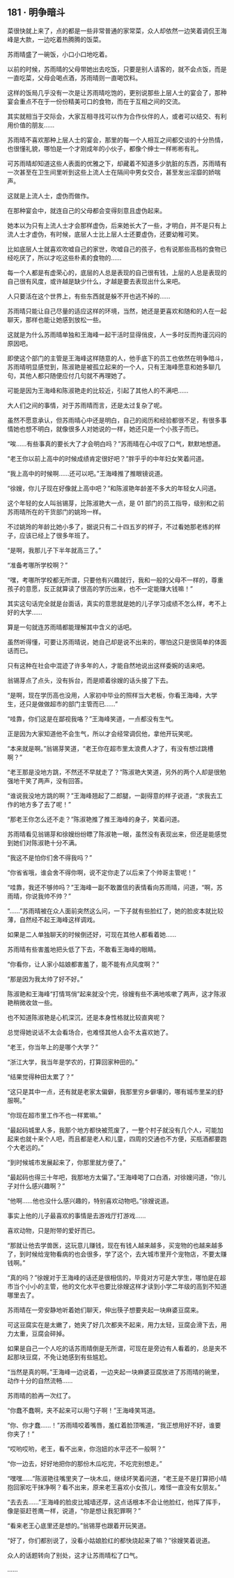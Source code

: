 ## 181 · 明争暗斗

菜很快就上来了，点的都是一些非常普通的家常菜，众人却依然一边笑着调侃王海峰是大款，一边吃着热腾腾的饭菜。

苏雨晴盛了一碗饭，小口小口地吃着。

以前的时候，苏雨晴的父母带她出去吃饭，只要是别人请客的，就不会点饭，而是一直吃菜，父母会喝点酒，苏雨晴则一直喝饮料。

这样的饭局几乎没有一次是让苏雨晴吃饱的，更别说那些上层人士的宴会了，那种宴会重点不在于一份份精美可口的食物，而在于互相之间的交流。

其实就相当于交际会，大家互相寻找可以作为合作伙伴的人，或者可以结交、有利用价值的朋友……

苏雨晴不喜欢那种上层人士的宴会，那里的每一个人相互之间都交谈的十分热情，也很懂礼貌，哪怕是一个才刚成年的小伙子，都像个绅士一样彬彬有礼。

可苏雨晴却知道这些人表面的优雅之下，却藏着不知道多少肮脏的东西，苏雨晴有一次甚至在卫生间里听到这些上流人士在隔间中男女交合，甚至发出淫靡的娇喘声。

这就是上流人士，虚伪而做作。

在那种宴会中，就连自己的父母都会变得刻意且虚伪起来。

她本以为只有上流人士才会那样虚伪，后来她长大了一些，才明白，并不是只有上流人士才虚伪，有时候，底层人士比上层人士还要虚伪，还要幼稚可笑。

比如底层人士就喜欢吹嘘自己的家世，吹嘘自己的孩子，也有说那些高档的食物已经吃厌了，所以才吃这些朴素的食物的……

每一个人都是有虚荣心的，底层的人总是表现的自己很有钱，上层的人总是表现的自己很有风度，或许越是缺少什么，才越是要去表现出什么来吧。

人只要活在这个世界上，有些东西就是躲不开也逃不掉的……

苏雨晴只能让自己尽量的适应这样的环境，当然，她还是更喜欢和随和的人在一起聊天，那样也能让她感到放松一些。

这就是为什么苏雨晴单独和王海峰一起干活时显得俏皮，人一多时反而拘谨沉闷的原因吧。

即使这个部门的主管是王海峰这样随意的人，他手底下的员工也依然在明争暗斗，苏雨晴明显感觉到，陈淑艳是被孤立起来的一个人，只有王海峰愿意和她多聊几句，其他人都只随便应付几句就不再理她了。

可能是因为王海峰和陈淑艳走的比较近，引起了其他人的不满吧……

大人们之间的事情，对于苏雨晴而言，还是太过复杂了呢。

虽然不愿意承认，但苏雨晴心中还是明白，自己的阅历和经验都很不足，有很多事情她也想不明白，就像很多人对她说的一样，她还只是一个小孩子而已。

“唉……有些事真的要长大了才会明白吗？”苏雨晴在心中叹了口气，默默地想道。

“老王你以前上高中的时候成绩肯定很好吧？”胖乎乎的中年妇女笑着问道。

“我上高中的时候啊……还可以吧。”王海峰推了推眼镜说道。

“徐嫂，你儿子现在好像就上高中吧？”和陈淑艳年龄差不多大的年轻女人问道。

这个年轻的女人叫翁锡芽，比陈淑艳大一点，是 01 部门的员工指导，级别和之前苏雨晴所在的干货部门的姚玲一样。

不过姚玲的年龄比她小多了，据说只有二十四五岁的样子，不过看她那老练的样子，应该已经上了很多年班了。

“是啊，我那儿子下半年就高三了。”

“准备考哪所学校啊？”

“嘿，考哪所学校都无所谓，只要他有兴趣就行，我和一般的父母不一样的，尊重孩子的意愿，反正就算读了很高的学历出来，也不一定能赚大钱嘛！”

其实这句话完全就是台面话，真实的意思就是她的儿子学习成绩不怎么样，考不上好的大学……

算是一句就连苏雨晴都能理解其中含义的话吧。

虽然听得懂，可要让苏雨晴说，她自己却是说不出来的，哪怕这只是很简单的体面话而已。

只有这种在社会中混迹了许多年的人，才能自然地说出这样委婉的话来吧。

翁锡芽点了点头，没有拆台，而是顺着徐嫂的话头接了下去。

“是啊，现在学历高也没用，人家初中毕业的照样当大老板，你看王海峰，大学生，还只是做做超市的部门主管而已……”

“哇靠，你们这是在鄙视我咯？”王海峰笑道，一点都没有生气。

正是因为大家知道他不会生气，所以才会经常调侃他，拿他开玩笑呢。

“本来就是啊。”翁锡芽笑道，“老王你在超市里太浪费人才了，有没有想过跳槽啊？”

“老王那是没地方跳，不然还不早就走了？”陈淑艳大笑道，另外的两个人却是很勉强地干笑了两声，没有回答。

“谁说我没地方跳的啊？”王海峰翘起了二郎腿，一副得意的样子说道，“求我去工作的地方多了去了呢！”

“那老王你怎么还不走？”陈淑艳推了推王海峰的身子，笑着问道。

苏雨晴看见翁锡芽和徐嫂纷纷瞟了陈淑艳一眼，虽然没有表现出来，但还是能感觉到她们对陈淑艳十分不满。

“我这不是怕你们舍不得我吗？”

“你省省哦，谁会舍不得你啊，说不定你走了以后来了个帅哥主管呢！”

“哇靠，我还不够帅吗？”王海峰一副不敢置信的表情看向苏雨晴，问道，“啊，苏雨晴，你说我帅不帅？”

“……”苏雨晴被在众人面前突然这么问，一下子就有些脸红了，她的脸皮本就比较薄，自然经不起王海峰这样调戏。

如果是二人单独聊天的时候倒还好，可现在其他人都看着她……

苏雨晴有些害羞地把头低了下去，不敢看王海峰的眼睛。

“你看你，让人家小姑娘都害羞了，能不能有点风度啊？”

“那是因为我太帅了好不好。”

陈淑艳和王海峰“打情骂俏”起来就没个完，徐嫂有些不满地咳嗽了两声，这才陈淑艳稍微收敛一些。

也不知道陈淑艳是心机深沉，还是本身性格就比较直爽呢？

总觉得她说话不太会看场合，也难怪其他人会不太喜欢她了。

“老王，你当年上的是哪个大学？”

“浙江大学，我当年是学农的，打算回家种田的。”

“结果觉得种田太累了？”

“这只是其中一点，还有就是老家太偏僻，我那里穷乡僻壤的，哪有城市里呆的舒服啊。”

“你现在超市里工作不也一样累嘛。”

“最起码城里人多，我那个地方都快被荒废了，一整个村子就没有几个人，可能加起来也就十来个人吧，而且都是老人和儿童，四周的交通也不方便，买瓶酒都要跑个大老远的。”

“到时候城市发展起来了，你那里就方便了。”

“最起码也得三十年吧，我那地方太偏了。”王海峰喝了口白酒，对徐嫂问道，“你儿子对什么感兴趣啊？”

“他啊……他也没什么感兴趣的，特别喜欢动物吧。”徐嫂说道。

事实上他的儿子最喜欢的事情是去游戏厅打游戏……

喜欢动物，只是附带的爱好而已。

“那就让他去学兽医，这玩意儿赚钱，现在有钱人越来越多，买宠物的也越来越多了，到时候给宠物看病的也会很多，学了这个，去大城市里开个宠物店，不要太赚钱啊。”

“真的吗？”徐嫂对于王海峰的话还是很相信的，毕竟对方可是大学生，哪怕是在超市当个小小的主管，他的文化水平也要比徐嫂这样才读到小学二年级的高到不知道哪里去了。

苏雨晴在一旁安静地听着她们聊天，伸出筷子想要夹起一块麻婆豆腐来。

可这豆腐实在是太嫩了，她夹了好几次都夹不起来，用力太轻，豆腐会滑下去，用力太重，豆腐会碎掉。

如果是自己一个人吃的话苏雨晴倒是无所谓，可现在是旁边有人看着的，总是夹不起那块豆腐，不免让她感到有些尴尬。

“当然是真的啊。”王海峰一边说着，一边夹起一块麻婆豆腐放进了苏雨晴的碗里，动作十分的自然流畅……

苏雨晴的脸再一次红了。

“你蠢不蠢啊，夹不起来可以用勺子啊！”王海峰笑骂道。

“你、你才蠢……！”苏雨晴咬着嘴唇，羞红着脸顶嘴道，“我正想用好不好，谁要你夹了！”

“哎哟哎哟，老王，看不出来，你泡妞的水平还不一般啊？”

“你一边去，好好地把你的那份木瓜吃完，不吃完别想走。”

“嘿嘿……”陈淑艳往嘴里夹了一块木瓜，继续坏笑着问道，“老王是不是打算把小晴抱回家吃干抹净啊？看不出来，原来老王喜欢小女孩儿，难怪一直没有女朋友。”

“去去去……”王海峰的脸皮比城墙还厚，这点话根本不会让他脸红，他挥了挥手，像是驱赶苍鹰一样，说道，“你是想让我犯罪啊？”

“看来老王心底里还是想的。”翁锡芽也跟着开玩笑道。

“好了，你们都别说了，没看小姑娘脸红的都快烧起来了嘛？”徐嫂笑着说道。

众人的话题转向了别处，这才让苏雨晴松了口气。

……
